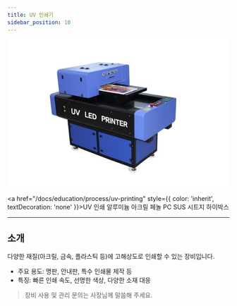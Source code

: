 ```yaml
---
title: UV 인쇄기
sidebar_position: 10
---
```


<div style={{textAlign:'center'}}>
  <img src="/img/machine/UV_인쇄기.jpg" alt="UV 인쇄기" style={{maxWidth:'400px', borderRadius:'8px', boxShadow:'0 2px 8px #ccc'}} />
</div>

<span className="badge badge--primary"><a href="/docs/education/process/uv-printing" style={{ color: 'inherit', textDecoration: 'none' }}>UV 인쇄</a></span>
<span className="badge badge--info">알루미늄</span>
<span className="badge badge--info">아크릴</span>
<span className="badge badge--info">페놀</span>
<span className="badge badge--info">PC</span>
<span className="badge badge--info">SUS</span>
<span className="badge badge--info">시트지</span>
<span className="badge badge--info">하이박스</span>

---

## 소개
다양한 재질(아크릴, 금속, 플라스틱 등)에 고해상도로 인쇄할 수 있는 장비입니다.

- 주요 용도: 명판, 안내판, 특수 인쇄물 제작 등
- 특징: 빠른 인쇄 속도, 선명한 색상, 다양한 소재 대응

> 장비 사용 및 관리 문의는 사장님께 말씀해 주세요. 